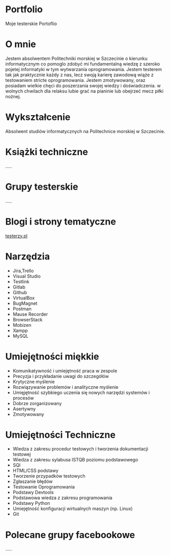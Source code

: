 # Portfolio
Moje testerskie Portoflio
# O mnie
Jestem absolwentem Politechniki morskiej w Szczecinie o kierunku informatycznym co pomoglo zdobyć mi fundamentalną wiedzę z szeroko pojetej informatyki w tym wytwarzania oprogramowania. Jestem testerem tak jak praktycznie każdy z nas, lecz swoją karierę zawodową wiąże z testowaniem stricte oprogramowania. Jestem zmotywowany, oraz posiadam wielkie chęci do poszerzania swojej wiedzy i doświadczenia. w wolnych chwilach dla relaksu lubie grać na pianinie lub obejrzeć mecz piłki nożnej.
# Wykształcenie
Absolwent studiów informatycznych na Politechnice morskiej w Szczecinie.
# Książki techniczne
.....
# Grupy testerskie
.....
# Blogi i strony tematyczne
[testerzy.pl](https://testerzy.pl)

# Narzędzia
* Jira,Trello
* Visual Studio
* Testlink
* Gitlab
* Github
* VirtualBox
* BugMagnet
* Postman
* Mause Recorder
* BrowserStack
* Mobizen
* Xampp
* MySQL

# Umiejętności miękkie
* Komunikatywność i umiejętność praca w zespole
* Precyzja i przykładanie uwagi do szczegółów
* Krytyczne myślenie
* Rozwiązywanie problemów i analityczne myślenie
* Umięjętność szybkiego uczenia się nowych narzędzi systemów i procesów
* Dobrze zorganizowany
* Asertywny
* Zmotywowany
# Umiejętności Techniczne
* Wiedza z zakresu procedur testowych i tworzenia dokumentacji testowej
* Wiedza z zakresu sylabusa ISTQB poziomu podstawowego
* SQl
* HTML/CSS podstawy
* Tworzenie przypadków testowych
* Zgłaszanie błędów
* Testowanie Oprogramowania
* Podstawy Devtools
* Podstawowa wiedza z zakresu programowania
* Podstawy Python
* Umiejętność konfiguracji wirtualnych maszyn (np. Linux)
* Git

# Polecane grupy facebookowe
.....
